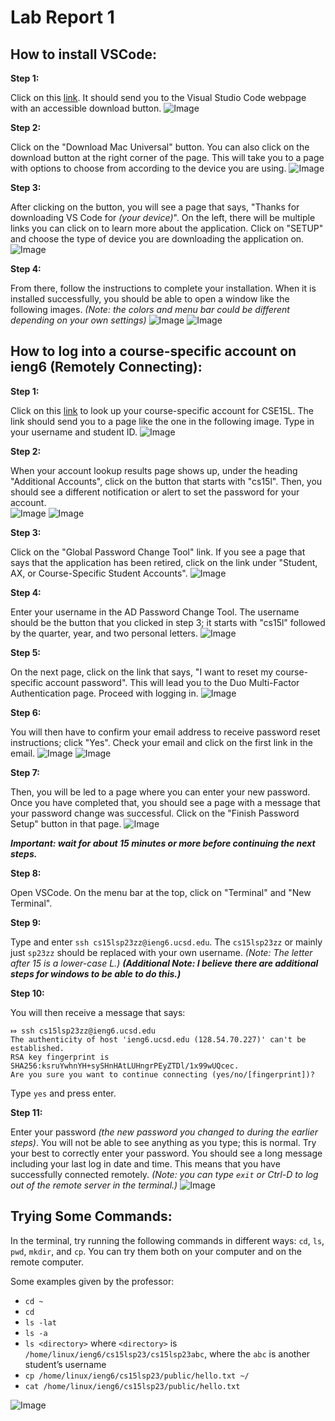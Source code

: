 # Lab Report 1

## How to install VSCode: 


**Step 1:**

Click on this [link](https://code.visualstudio.com). 
It should send you to the Visual Studio Code webpage with an accessible download button. 
![Image](VSCode1.png) 

**Step 2:**

Click on the "Download Mac Universal" button. 
You can also click on the download button at the right corner of the page. This will take you to a page with options to choose from according to the device you are using. 
![Image](VSCode2.png)

**Step 3:** 

After clicking on the button, you will see a page that says, "Thanks for downloading VS Code for *(your device)*". 
On the left, there will be multiple links you can click on to learn more about the application. 
Click on "SETUP" and choose the type of device you are downloading the application on. 
![Image](VSCode3.png)

**Step 4:** 

From there, follow the instructions to complete your installation. 
When it is installed successfully, you should be able to open a window like the following images. *(Note: the colors and menu bar could be different depending on your own settings)*
![Image](VSCode4.png) 
![Image](VSCode5.png) 

## How to log into a course-specific account on ieng6 (Remotely Connecting):

**Step 1:**

Click on this [link](https://sdacs.ucsd.edu/~icc/index.php) to look up your course-specific account for CSE15L. 
The link should send you to a page like the one in the following image. Type in your username and student ID. 
![Image](AccLook1.png) 

**Step 2:** 

When your account lookup results page shows up, under the heading "Additional Accounts", click on the button that starts with "cs15l". Then, you should see a different notification or alert to set the password for your account.  
![Image](AccLook2.png) 
![Image](AccLook3.png) 

**Step 3:**

Click on the "Global Password Change Tool" link. If you see a page that says that the application has been retired, click on the link under "Student, AX, or Course-Specific Student Accounts". 
![Image](AccLook4.png)

**Step 4:** 

Enter your username in the AD Password Change Tool. The username should be the button that you clicked in step 3; it starts with "cs15l" followed by the quarter, year, and two personal letters. 
![Image](AccLook5.png) 

**Step 5:**

On the next page, click on the link that says, "I want to reset my course-specific account password". This will lead you to the Duo Multi-Factor Authentication page. Proceed with logging in. 
![Image](AccLook6.png) 

**Step 6:** 

You will then have to confirm your email address to receive password reset instructions; click "Yes". Check your email and click on the first link in the email. 
![Image](AccLook8.png)
![Image](AccLook9.png) 

**Step 7:** 

Then, you will be led to a page where you can enter your new password. Once you have completed that, you should see a page with a message that your password change was successful. Click on the "Finish Password Setup" button in that page. 
![Image](AccLook10.png)

***Important: wait for about 15 minutes or more before continuing the next steps.*** 

**Step 8:**

Open VSCode. On the menu bar at the top, click on "Terminal" and "New Terminal". 

**Step 9:**

Type and enter `ssh cs15lsp23zz@ieng6.ucsd.edu`. The `cs15lsp23zz` or mainly just `sp23zz` should be replaced with your own username. 
*(Note: The letter after 15 is a lower-case L.)* 
***(Additional Note: I believe there are additional steps for windows to be able to do this.)***   

**Step 10:**

You will then receive a message that says: 
```
⤇ ssh cs15lsp23zz@ieng6.ucsd.edu
The authenticity of host 'ieng6.ucsd.edu (128.54.70.227)' can't be established.
RSA key fingerprint is SHA256:ksruYwhnYH+sySHnHAtLUHngrPEyZTDl/1x99wUQcec.
Are you sure you want to continue connecting (yes/no/[fingerprint])?
```
Type `yes` and press enter. 

**Step 11:**

Enter your password *(the new password you changed to during the earlier steps)*. You will not be able to see anything as you type; this is normal. Try your best to correctly enter your password. You should see a long message including your last log in date and time. This means that you have successfully connected remotely. *(Note: you can type `exit` or Ctrl-D to log out of the remote server in the terminal.)*
![Image](Remote2.png) 

## Trying Some Commands: 
In the terminal, try running the following commands in different ways: `cd`, `ls`, `pwd`, `mkdir`, and `cp`. 
You can try them both on your computer and on the remote computer. 

Some examples given by the professor: 
* `cd ~`
* `cd`
* `ls -lat`
* `ls -a`
* `ls <directory>` where `<directory>` is `/home/linux/ieng6/cs15lsp23/cs15lsp23abc`, where the `abc` is another student’s username
* `cp /home/linux/ieng6/cs15lsp23/public/hello.txt ~/`
* `cat /home/linux/ieng6/cs15lsp23/public/hello.txt`

![Image](Remote3.png) 





